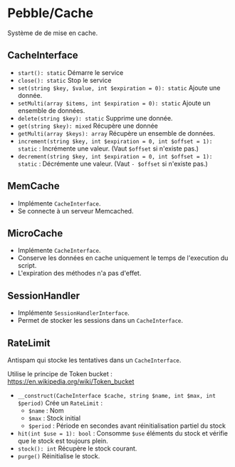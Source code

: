 # Pebble/Cache

Système de de mise en cache.


## CacheInterface

- `start(): static` Démarre le service
- `close(): static` Stop le service
- `set(string $key, $value, int $expiration = 0): static` Ajoute une donnée.
- `setMulti(array $items, int $expiration = 0): static` Ajoute un ensemble de données.
- `delete(string $key): static` Supprime une donnée.
- `get(string $key): mixed` Récupère une donnée
- `getMulti(array $keys): array` Récupère un ensemble de données.
- `increment(string $key, int $expiration = 0, int $offset = 1): static` : Incrémente une valeur. (Vaut `$offset` si n'existe pas.)
- `decrement(string $key, int $expiration = 0, int $offset = 1): static` : Décrémente une valeur. (Vaut `- $offset` si n'existe pas.)

## MemCache

- Implémente `CacheInterface`.
- Se connecte à un serveur Memcached.

## MicroCache

- Implémente `CacheInterface`.
- Conserve les données en cache uniquement le temps de l'execution du script.
- L'expiration des méthodes n'a pas d'effet.

## SessionHandler

- Implémente `SessionHandlerInterface`.
- Permet de stocker les sessions dans un `CacheInterface`.

## RateLimit

Antispam qui stocke les tentatives dans un `CacheInterface`.

Utilise le principe de Token bucket : https://en.wikipedia.org/wiki/Token_bucket

- `__construct(CacheInterface $cache, string $name, int $max, int $period)` Crée un `RateLimit` :
  - `$name` : Nom
  - `$max` : Stock initial
  - `$period` : Période en secondes avant réinitialisation partiel du stock
- `hit(int $use = 1): bool` : Consomme `$use` éléments du stock et vérifie que le stock est toujours plein.
- `stock(): int` Récupère le stock courant.
- `purge()` Réinitialise le stock.
